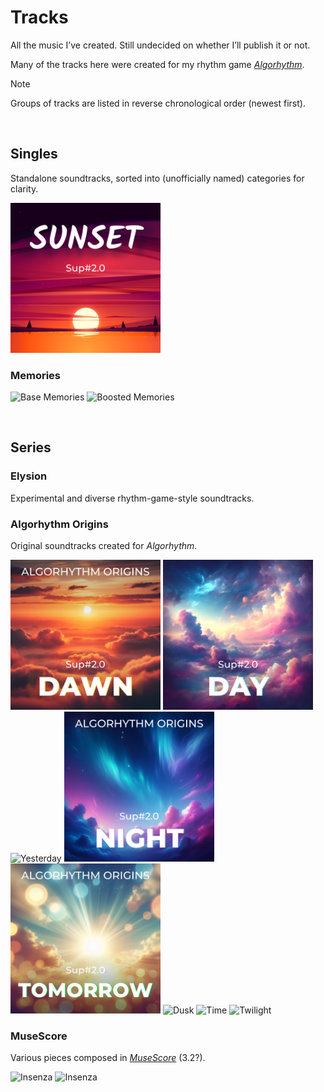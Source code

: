 # Tracks

All the music I’ve created. Still undecided on whether I’ll publish it or not.

Many of the tracks here were created for my rhythm game [*Algorhythm*](https://github.com/Sup2point0/Algorhythm).

> [!Note]
> Groups of tracks are listed in reverse chronological order (newest first).


<br>


## Singles
Standalone soundtracks, sorted into (unofficially named) categories for clarity.

<img alt="Sunset" title="Sunset" height="240px"
  src="../../../.assets/covers/Sunset.PNG" href="/Sunset.wav">

### Memories
<img alt="Base Memories" title="Base Memories" height="240px"
  src="../../../.assets/covers/Base Memories.PNG" href="Base Memories.m4a">
<img alt="Boosted Memories" title="" height="240px"
  src="../../../.assets/covers/Boosted Memories.PNG" href="Boosted Memories.m4a">


<br>


## Series

### Elysion
Experimental and diverse rhythm-game-style soundtracks.

### Algorhythm Origins
Original soundtracks created for *Algorhythm*.

<img alt="Dawn" title="Dawn" height="240px"
  src="../../../.assets/covers/Dawn.PNG" href="Algorhythm Origins/Dawn.wav">
<img alt="Day" title="Day" height="240px"
  src="../../../.assets/covers/Day.PNG" href="Algorhythm Origins/Day.wav">
<img alt="Yesterday" title="Yesterday" height="240px"
  src="../../../.assets/covers/Yesterday.PNG" href="Algorhythm Origins/~.wav">
<img alt="Night" title="Night" height="240px"
  src="../../../.assets/covers/Night.PNG" href="Algorhythm Origins/~.wav">
<img alt="Tomorrow" title="Tomorrow" height="240px"
src="../../../.assets/covers/Tomorrow.PNG" href="Algorhythm Origins/~.wav">
<img alt="Dusk" title="Dusk" height="240px"
  src="../../../.assets/covers/~.PNG" href="Algorhythm Origins/~.wav">
<img alt="Time" title="Time" height="240px"
  src="../../../.assets/covers/~.PNG" href="Algorhythm Origins/~.wav">
<img alt="Twilight" title="Twilight" height="240px"
  src="../../../.assets/covers/~.PNG" href="Algorhythm Origins/~.wav">

### MuseScore
Various pieces composed in [*MuseScore*](https://musescore.org/en) (3.2?).

<img alt="Insenza" title="Insenza" height="240px"
src="../../../.assets/covers/Insenza.PNG" href="Insenza.mp3">
<img alt="Insenza" title="Insenza" height="240px"
src="../../../.assets/covers/Bubble Iris.PNG" href="Bubble Iris.mp3">
